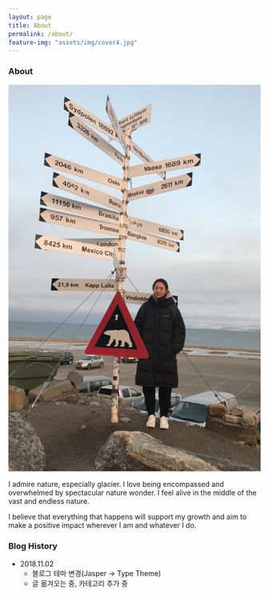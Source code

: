 ```yaml
---
layout: page
title: About
permalink: /about/
feature-img: "assets/img/cover4.jpg"
---
```




### About


![Oct, 2017 in Longyearbyen, Svalbard.](assets/img/About_me.jpg)

I admire nature, especially glacier. I love being encompassed and overwhelmed by spectacular nature wonder. I feel alive in the middle of the vast and endless nature.

I believe that everything that happens will support my growth and aim to make a positive impact wherever I am and whatever I do.


### Blog History
- 2018.11.02
  - 블로그 테마 변경(Jasper -> Type Theme)
  - 글 옮겨오는 중, 카테고리 추가 중
